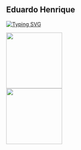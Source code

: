 ## Eduardo Henrique

[![Typing SVG](https://readme-typing-svg.herokuapp.com?center=verdade&vCenter=verdade&lines=Eduardo+Henrique;Futuro+programador+%3C%2F%3E)](https://git.io/typing-svg)
 

<div aling = "center" display = "inline-block">
 <img height = "150em" src = "https://github-readme-stats.vercel.app/api?username=EduDevHe&show_icons=true&theme=react&include_all_commits=true&count_private=true" />
</div>
<div aling = "center" display = "inline-block">
 <img height = "150em" src = "https://github-readme-stats.vercel.app/api/top-langs/?username=EduDevHe&layout=compact&langs_count=7&theme=react" />
</div>

